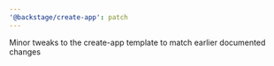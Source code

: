 ```yaml
---
'@backstage/create-app': patch
---
```


Minor tweaks to the create-app template to match earlier documented changes
